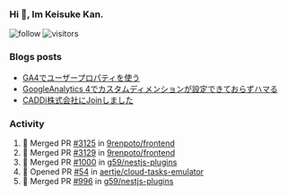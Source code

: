 ### Hi 👋, Im Keisuke Kan.

<!--
**9renpoto/9renpoto** is a ✨ _special_ ✨ repository because its `README.md` (this file) appears on your GitHub profile.

Here are some ideas to get you started:

- 🔭 I’m currently working on ...
- 🌱 I’m currently learning ...
- 👯 I’m looking to collaborate on ...
- 🤔 I’m looking for help with ...
- 💬 Ask me about ...
- 📫 How to reach me: ...
- 😄 Pronouns: ...
- ⚡ Fun fact: ...
-->

![follow](https://img.shields.io/github/followers/9renpoto?label=Follow&style=social)
![visitors](https://komarev.com/ghpvc/?username=9renpoto&label=Profile%20views&color=0e75b6&style=flat)

### Blogs posts

<!-- BLOG-POST-LIST:START -->
- [GA4でユーザープロパティを使う](https://9renpoto.dev/2021/02/21/google-analytics-4-user-properties/)
- [GoogleAnalytics 4でカスタムディメンションが設定できておらずハマる](https://9renpoto.dev/2021/02/13/google-analytics-4/)
- [CADDi株式会社にJoinしました](https://9renpoto.dev/2020/12/05/join/)
<!-- BLOG-POST-LIST:END -->

### Activity

<!--START_SECTION:activity-->
1. 🎉 Merged PR [#3125](https://github.com/9renpoto/frontend/pull/3125) in [9renpoto/frontend](https://github.com/9renpoto/frontend)
2. 🎉 Merged PR [#3129](https://github.com/9renpoto/frontend/pull/3129) in [9renpoto/frontend](https://github.com/9renpoto/frontend)
3. 🎉 Merged PR [#1000](https://github.com/g59/nestjs-plugins/pull/1000) in [g59/nestjs-plugins](https://github.com/g59/nestjs-plugins)
4. 💪 Opened PR [#54](https://github.com/aertje/cloud-tasks-emulator/pull/54) in [aertje/cloud-tasks-emulator](https://github.com/aertje/cloud-tasks-emulator)
5. 🎉 Merged PR [#996](https://github.com/g59/nestjs-plugins/pull/996) in [g59/nestjs-plugins](https://github.com/g59/nestjs-plugins)
<!--END_SECTION:activity-->

<!--START_SECTION:waka-->
<!--END_SECTION:waka-->